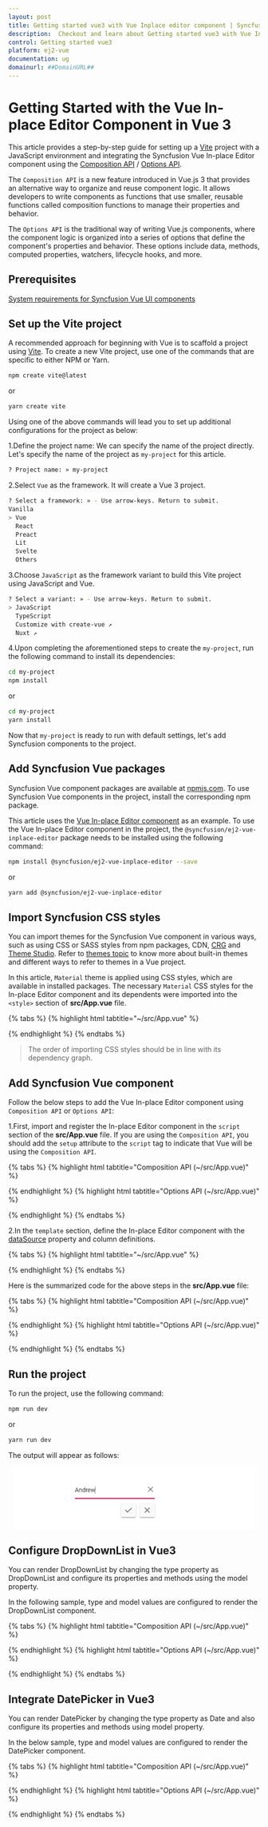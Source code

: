 ```yaml
---
layout: post
title: Getting started vue3 with Vue Inplace editor component | Syncfusion
description:  Checkout and learn about Getting started vue3 with Vue Inplace editor component of Syncfusion Essential JS 2 and more details.
control: Getting started vue3 
platform: ej2-vue
documentation: ug
domainurl: ##DomainURL##
---
```


# Getting Started with the Vue In-place Editor Component in Vue 3

This article provides a step-by-step guide for setting up a [Vite](https://vitejs.dev/) project with a JavaScript environment and integrating the Syncfusion Vue In-place Editor component using the [Composition API](https://vuejs.org/guide/introduction.html#composition-api) / [Options API](https://vuejs.org/guide/introduction.html#options-api).

The `Composition API` is a new feature introduced in Vue.js 3 that provides an alternative way to organize and reuse component logic. It allows developers to write components as functions that use smaller, reusable functions called composition functions to manage their properties and behavior.

The `Options API` is the traditional way of writing Vue.js components, where the component logic is organized into a series of options that define the component's properties and behavior. These options include data, methods, computed properties, watchers, lifecycle hooks, and more.

## Prerequisites

[System requirements for Syncfusion Vue UI components](https://ej2.syncfusion.com/vue/documentation/system-requirements/)

## Set up the Vite project

A recommended approach for beginning with Vue is to scaffold a project using [Vite](https://vitejs.dev/). To create a new Vite project, use one of the commands that are specific to either NPM or Yarn.

```bash
npm create vite@latest
```

or

```bash
yarn create vite
```

Using one of the above commands will lead you to set up additional configurations for the project as below:

1.Define the project name: We can specify the name of the project directly. Let's specify the name of the project as `my-project` for this article.

```bash
? Project name: » my-project
```

2.Select `Vue` as the framework. It will create a Vue 3 project.

```bash
? Select a framework: » - Use arrow-keys. Return to submit.
Vanilla
> Vue
  React
  Preact
  Lit
  Svelte
  Others
```

3.Choose `JavaScript` as the framework variant to build this Vite project using JavaScript and Vue.

```bash
? Select a variant: » - Use arrow-keys. Return to submit.
> JavaScript
  TypeScript
  Customize with create-vue ↗
  Nuxt ↗
```

4.Upon completing the aforementioned steps to create the `my-project`, run the following command to install its dependencies:

```bash
cd my-project
npm install
```

or

```bash
cd my-project
yarn install
```

Now that `my-project` is ready to run with default settings, let's add Syncfusion components to the project.

## Add Syncfusion Vue packages

Syncfusion Vue component packages are available at [npmjs.com](https://www.npmjs.com/search?q=ej2-vue). To use Syncfusion Vue components in the project, install the corresponding npm package.

This article uses the [Vue In-place Editor component](https://www.syncfusion.com/vue-components/vue-in-place-editor) as an example. To use the Vue In-place Editor component in the project, the `@syncfusion/ej2-vue-inplace-editor` package needs to be installed using the following command:

```bash
npm install @syncfusion/ej2-vue-inplace-editor --save
```

or

```bash
yarn add @syncfusion/ej2-vue-inplace-editor
```

## Import Syncfusion CSS styles

You can import themes for the Syncfusion Vue component in various ways, such as using CSS or SASS styles from npm packages, CDN, [CRG](https://ej2.syncfusion.com/javascript/documentation/common/custom-resource-generator/) and [Theme Studio](https://ej2.syncfusion.com/vue/documentation/appearance/theme-studio/). Refer to [themes topic](https://ej2.syncfusion.com/vue/documentation/appearance/theme/) to know more about built-in themes and different ways to refer to themes in a Vue project.

In this article, `Material` theme is applied using CSS styles, which are available in installed packages. The necessary `Material` CSS styles for the In-place Editor component and its dependents were imported into the `<style>` section of **src/App.vue** file.

{% tabs %}
{% highlight html tabtitle="~/src/App.vue" %}

<style>
  @import "../node_modules/@syncfusion/ej2-base/styles/material.css";
  @import "../node_modules/@syncfusion/ej2-buttons/styles/material.css";
  @import "../node_modules/@syncfusion/ej2-calendars/styles/material.css";
  @import "../node_modules/@syncfusion/ej2-dropdowns/styles/material.css";
  @import "../node_modules/@syncfusion/ej2-inputs/styles/material.css";
  @import "../node_modules/@syncfusion/ej2-lists/styles/material.css";
  @import "../node_modules/@syncfusion/ej2-navigations/styles/material.css";
  @import "../node_modules/@syncfusion/ej2-popups/styles/material.css";
  @import "../node_modules/@syncfusion/ej2-richtexteditor/styles/material.css";
  @import "../node_modules/@syncfusion/ej2-splitbuttons/styles/material.css";
  @import "../node_modules/@syncfusion/ej2-vue-inplace-editor/styles/material.css";
</style>

{% endhighlight %}
{% endtabs %}

> The order of importing CSS styles should be in line with its dependency graph.

## Add Syncfusion Vue component

Follow the below steps to add the Vue In-place Editor component using `Composition API` or `Options API`:

  1.First, import and register the In-place Editor component in the `script` section of the **src/App.vue** file. If you are using the `Composition API`, you should add the `setup` attribute to the `script` tag to indicate that Vue will be using the `Composition API`.

{% tabs %}
{% highlight html tabtitle="Composition API (~/src/App.vue)" %}

<script setup>
  import { InPlaceEditorComponent as EjsInplaceeditor } from "@syncfusion/ej2-vue-inplace-editor";
</script>

{% endhighlight %}
{% highlight html tabtitle="Options API (~/src/App.vue)" %}

<script>
import { InPlaceEditorComponent } from "@syncfusion/ej2-vue-inplace-editor";
//Component registeration
export default {
  name: "App",
  components: {
    "ejs-inplaceeditor": InPlaceEditorComponent,
  }
}
</script>

{% endhighlight %}
{% endtabs %}
   
2.In the `template` section, define the In-place Editor component with the [dataSource](https://ej2.syncfusion.com/vue/documentation/api/inplace-editor#datasource) property and column definitions.

{% tabs %}
{% highlight html tabtitle="~/src/App.vue" %}

<template>
  <div id="app">
    <ejs-inplaceeditor id="inplace_editor" type="Text" value="Andrew" :model="model">
    </ejs-inplaceeditor>
  </div>
</template>

{% endhighlight %}
{% endtabs %}

Here is the summarized code for the above steps in the **src/App.vue** file:

{% tabs %}
{% highlight html tabtitle="Composition API (~/src/App.vue)" %}

<template>
  <div id="app">
    <ejs-inplaceeditor id="inplace_editor" type="Text" value="Andrew" :model="data[0].model">
    </ejs-inplaceeditor>
  </div>
</template>
<script setup>
import { InPlaceEditorComponent as EjsInplaceeditor } from "@syncfusion/ej2-vue-inplace-editor";
  const data = [{ model: {
                  placeholder: 'Enter employee name'}}]
</script>
<style>
  @import "../node_modules/@syncfusion/ej2-base/styles/material.css"; 
  @import "../node_modules/@syncfusion/ej2-buttons/styles/material.css";
  @import "../node_modules/@syncfusion/ej2-calendars/styles/material.css";
  @import "../node_modules/@syncfusion/ej2-dropdowns/styles/material.css";
  @import "../node_modules/@syncfusion/ej2-inputs/styles/material.css";
  @import "../node_modules/@syncfusion/ej2-lists/styles/material.css";
  @import "../node_modules/@syncfusion/ej2-navigations/styles/material.css";
  @import "../node_modules/@syncfusion/ej2-popups/styles/material.css";
  @import "../node_modules/@syncfusion/ej2-richtexteditor/styles/material.css";
  @import "../node_modules/@syncfusion/ej2-splitbuttons/styles/material.css";
  @import "../node_modules/@syncfusion/ej2-vue-inplace-editor/styles/material.css";
</style>

{% endhighlight %}
{% highlight html tabtitle="Options API (~/src/App.vue)" %}

<template>
  <div id="app">
    <ejs-inplaceeditor id="inplace_editor" type="Text" value="Andrew" :model="model">
    </ejs-inplaceeditor>
  </div>
</template>
<script>
import { InPlaceEditorComponent } from "@syncfusion/ej2-vue-inplace-editor";
export default {
  name: "App",
  components: {
    "ejs-inplaceeditor": InPlaceEditorComponent
  },
  data: function () {
    return {
      model: {
      placeholder: 'Enter employee name'
      },
    };
  }
};
</script>
<style>
  @import "../node_modules/@syncfusion/ej2-base/styles/material.css"; 
  @import "../node_modules/@syncfusion/ej2-buttons/styles/material.css";
  @import "../node_modules/@syncfusion/ej2-calendars/styles/material.css";
  @import "../node_modules/@syncfusion/ej2-dropdowns/styles/material.css";
  @import "../node_modules/@syncfusion/ej2-inputs/styles/material.css";
  @import "../node_modules/@syncfusion/ej2-lists/styles/material.css";
  @import "../node_modules/@syncfusion/ej2-navigations/styles/material.css";
  @import "../node_modules/@syncfusion/ej2-popups/styles/material.css";
  @import "../node_modules/@syncfusion/ej2-richtexteditor/styles/material.css";
  @import "../node_modules/@syncfusion/ej2-splitbuttons/styles/material.css";
  @import "../node_modules/@syncfusion/ej2-vue-inplace-editor/styles/material.css";
</style>

{% endhighlight %}
{% endtabs %}

## Run the project

To run the project, use the following command:

```bash
npm run dev
```

or

```bash
yarn run dev
```

The output will appear as follows:

![Output](./images/inline.png)

## Configure DropDownList in Vue3

You can render DropDownList by changing the type property as DropDownList and configure its properties and methods using the model property.

In the following sample, type and model values are configured to render the DropDownList component.

{% tabs %}
{% highlight html tabtitle="Composition API (~/src/App.vue)" %}

<template>
  <div id="app">
    <ejs-inplaceeditor
      id="gender"
      type="DropDownList"
      mode="Inline"
      value="Male"
      :model="data[0].dropdownModel"
    ></ejs-inplaceeditor>
  </div>
</template>
<script setup>
import { InPlaceEditorComponent as EjsInplaceeditor } from "@syncfusion/ej2-vue-inplace-editor";
  const data = [{ dropdownModel: {
                    dataSource: ["Male", "Female"],
                    placeholder: "Select gender",}}]
</script>
<style>
@import "../node_modules/@syncfusion/ej2-base/styles/material.css";
@import "../node_modules/@syncfusion/ej2-buttons/styles/material.css";
@import "../node_modules/@syncfusion/ej2-calendars/styles/material.css";
@import "../node_modules/@syncfusion/ej2-dropdowns/styles/material.css";
@import "../node_modules/@syncfusion/ej2-inputs/styles/material.css";
@import "../node_modules/@syncfusion/ej2-lists/styles/material.css";
@import "../node_modules/@syncfusion/ej2-navigations/styles/material.css";
@import "../node_modules/@syncfusion/ej2-popups/styles/material.css";
@import "../node_modules/@syncfusion/ej2-richtexteditor/styles/material.css";
@import "../node_modules/@syncfusion/ej2-splitbuttons/styles/material.css";
@import "../node_modules/@syncfusion/ej2-vue-inplace-editor/styles/material.css";
</style>


{% endhighlight %}
{% highlight html tabtitle="Options API (~/src/App.vue)" %}

<template>
  <div id="app">
    <ejs-inplaceeditor
      id="gender"
      type="DropDownList"
      mode="Inline"
      value="Male"
      :model="dropdownModel"
    ></ejs-inplaceeditor>
  </div>
</template>
<script>
import { InPlaceEditorComponent } from "@syncfusion/ej2-vue-inplace-editor";
export default {
  name: "App",
  components: {
    "ejs-inplaceeditor": InPlaceEditorComponent,
  },
  data: function () {
    return {
      dropdownModel: {
        dataSource: ["Male", "Female"],
        placeholder: "Select gender",
      },
    };
  },
};
</script>
<style>
@import "../node_modules/@syncfusion/ej2-base/styles/material.css";
@import "../node_modules/@syncfusion/ej2-buttons/styles/material.css";
@import "../node_modules/@syncfusion/ej2-calendars/styles/material.css";
@import "../node_modules/@syncfusion/ej2-dropdowns/styles/material.css";
@import "../node_modules/@syncfusion/ej2-inputs/styles/material.css";
@import "../node_modules/@syncfusion/ej2-lists/styles/material.css";
@import "../node_modules/@syncfusion/ej2-navigations/styles/material.css";
@import "../node_modules/@syncfusion/ej2-popups/styles/material.css";
@import "../node_modules/@syncfusion/ej2-richtexteditor/styles/material.css";
@import "../node_modules/@syncfusion/ej2-splitbuttons/styles/material.css";
@import "../node_modules/@syncfusion/ej2-vue-inplace-editor/styles/material.css";
</style>

{% endhighlight %}
{% endtabs %}

## Integrate DatePicker in Vue3

You can render DatePicker by changing the type property as Date and also configure its properties and methods using model property.

In the below sample, type and model values are configured to render the DatePicker component.

{% tabs %}
{% highlight html tabtitle="Composition API (~/src/App.vue)" %}

<template>
  <div id="app">
    <ejs-inplaceeditor
      id="inplace_editor"
      type="Date"
      :model="data[0].model"
      :value="data[0].value"
    >
    </ejs-inplaceeditor>
  </div>
</template>
<script setup>
import { InPlaceEditorComponent as EjsInplaceeditor } from "@syncfusion/ej2-vue-inplace-editor";
  const data = [{ value: new Date("04/12/2018"),
                  model: {
                    showTodayButton: true}
                }]
</script>
<style>
@import "../node_modules/@syncfusion/ej2-base/styles/material.css";
@import "../node_modules/@syncfusion/ej2-buttons/styles/material.css";
@import "../node_modules/@syncfusion/ej2-calendars/styles/material.css";
@import "../node_modules/@syncfusion/ej2-dropdowns/styles/material.css";
@import "../node_modules/@syncfusion/ej2-inputs/styles/material.css";
@import "../node_modules/@syncfusion/ej2-lists/styles/material.css";
@import "../node_modules/@syncfusion/ej2-navigations/styles/material.css";
@import "../node_modules/@syncfusion/ej2-popups/styles/material.css";
@import "../node_modules/@syncfusion/ej2-richtexteditor/styles/material.css";
@import "../node_modules/@syncfusion/ej2-splitbuttons/styles/material.css";
@import "../node_modules/@syncfusion/ej2-vue-inplace-editor/styles/material.css";
</style>

{% endhighlight %}
{% highlight html tabtitle="Options API (~/src/App.vue)" %}

<template>
  <div id="app">
    <ejs-inplaceeditor
      id="inplace_editor"
      type="Date"
      :model="model"
      :value="value"
    >
    </ejs-inplaceeditor>
  </div>
</template>
<script>
import { InPlaceEditorComponent } from "@syncfusion/ej2-vue-inplace-editor";
export default {
  name: "App",
  components: {
    "ejs-inplaceeditor": InPlaceEditorComponent,
  },
  data: function () {
    return {
      value: new Date("04/12/2018"),
      model: {
        showTodayButton: true,
      },
    };
  },
};
</script>
<style>
@import "../node_modules/@syncfusion/ej2-base/styles/material.css";
@import "../node_modules/@syncfusion/ej2-buttons/styles/material.css";
@import "../node_modules/@syncfusion/ej2-calendars/styles/material.css";
@import "../node_modules/@syncfusion/ej2-dropdowns/styles/material.css";
@import "../node_modules/@syncfusion/ej2-inputs/styles/material.css";
@import "../node_modules/@syncfusion/ej2-lists/styles/material.css";
@import "../node_modules/@syncfusion/ej2-navigations/styles/material.css";
@import "../node_modules/@syncfusion/ej2-popups/styles/material.css";
@import "../node_modules/@syncfusion/ej2-richtexteditor/styles/material.css";
@import "../node_modules/@syncfusion/ej2-splitbuttons/styles/material.css";
@import "../node_modules/@syncfusion/ej2-vue-inplace-editor/styles/material.css";
</style>

{% endhighlight %}
{% endtabs %}


